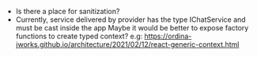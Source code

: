 - Is there a place for sanitization?
- Currently, service delivered by provider has the type IChatService and must be cast inside the app
Maybe it would be better to expose factory functions to create typed context?
e.g: https://ordina-jworks.github.io/architecture/2021/02/12/react-generic-context.html